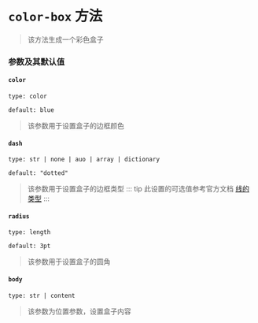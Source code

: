 # `color-box` 方法

>该方法生成一个彩色盒子

### 参数及其默认值

#### `color`

`type: color`

`default: blue`

>该参数用于设置盒子的边框颜色

#### `dash`

`type: str | none | auo | array | dictionary`

`default: "dotted"`

>该参数用于设置盒子的边框类型
::: tip
此设置的可选值参考官方文档 [线的类型](https://typst.app/docs/reference/visualize/stroke/#constructor-dash)
:::
#### `radius`

`type: length`

`default: 3pt`

>该参数用于设置盒子的圆角

#### `body`

`type: str | content`

>该参数为位置参数，设置盒子内容